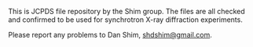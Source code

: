 This is JCPDS file repository by the Shim group.  The files are all checked and confirmed to be used for synchrotron X-ray diffraction experiments.

Please report any problems to Dan Shim, shdshim@gmail.com.
